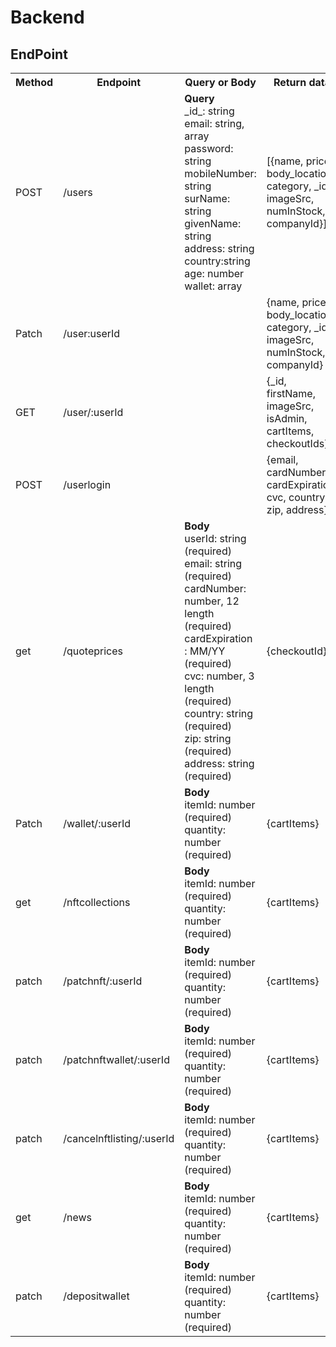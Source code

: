 # Backend

## EndPoint

<table>
  <tr>
    <th>Method</th>
    <th>Endpoint</th>
    <th>Query or Body</th>
    <th>Return data</th>
  </tr>
  <tr>
   <td>POST</td>
    <td> /users </td>
    <td><strong>Query</strong><br/>_id_: string<br /> email: string, array<br /> password: string<br /> mobileNumber: string<br /> surName: string<br />givenName: string <br /> address: string <br />country:string <br />age: number<br />wallet: array</td>
    <td>[{name, price, body_location, category, _id, imageSrc, numInStock, companyId}] </td>
  </tr>
  <tr>
    <td>Patch</td>
    <td> /user:userId </td>
    <td></td>
    <td>{name, price, body_location, category, _id, imageSrc, numInStock, companyId}</td>
  </tr>
  <tr>
    <td>GET</td>
    <td> /user/:userId </td>
    <td></td>
    <td>{_id, firstName, imageSrc, isAdmin, cartItems, checkoutIds}</td>
  </tr>
  <tr>
    <td>POST</td>
    <td> /userlogin </td>
    <td></td>
    <td>{email, cardNumber, cardExpiration, cvc, country, zip, address}</td>
  </tr>
   <tr>
    <td>get</td>
    <td> /quoteprices </td>
    <td><strong>Body</strong><br/> userId: string (required) <br/> email: string (required) <br/>cardNumber: number, 12 length (required)<br /> cardExpiration : MM/YY (required)<br />cvc: number, 3 length (required)<br /> country: string (required)<br />zip: string (required)<br /> address: string (required)              </td>
    <td>{checkoutId}</td>
  </tr>
  <tr>
    <td>Patch</td>
    <td> /wallet/:userId </td>
    <td><strong>Body</strong><br/>itemId: number (required)<br/>quantity: number (required) </td>
    <td>{cartItems}</td>
  </tr>
    <tr>
    <td>get</td>
    <td> /nftcollections</td>
    <td><strong>Body</strong><br/>itemId: number (required)<br/>quantity: number (required) </td>
    <td>{cartItems}</td>
  </tr>
   <tr>
    <td>patch</td>
    <td> /patchnft/:userId</td>
    <td><strong>Body</strong><br/>itemId: number (required)<br/>quantity: number (required) </td>
    <td>{cartItems}</td>
  </tr>
    <tr>
    <td>patch</td>
    <td> /patchnftwallet/:userId</td>
    <td><strong>Body</strong><br/>itemId: number (required)<br/>quantity: number (required) </td>
    <td>{cartItems}</td>
  </tr>
     <tr>
    <td>patch</td>
    <td> /cancelnftlisting/:userId</td>
    <td><strong>Body</strong><br/>itemId: number (required)<br/>quantity: number (required) </td>
    <td>{cartItems}</td>
  </tr>
       <tr>
    <td>get</td>
    <td> /news</td>
    <td><strong>Body</strong><br/>itemId: number (required)<br/>quantity: number (required) </td>
    <td>{cartItems}</td>
  </tr>
    </tr>
       <tr>
    <td>patch</td>
    <td> /depositwallet</td>
    <td><strong>Body</strong><br/>itemId: number (required)<br/>quantity: number (required) </td>
    <td>{cartItems}</td>
  </tr>
</table>
